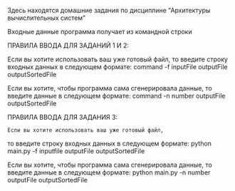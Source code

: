 Здесь находятся домашние задания по дисциплине "Архитектуры вычислительных систем"

Входные данные программа получает из командной строки

ПРАВИЛА ВВОДА ДЛЯ ЗАДАНИЙ 1 И 2:

  Если вы хотите использовать ваш уже готовый файл,
  то введите строку входных данных в следующем формате:
  command -f inputFile outputFile outputSortedFile

  Если вы хотите, чтобы программа сама сгенерировала
  данные, то введите данные в следующем формате:
  command -n number outputFile outputSortedFile

ПРАВИЛА ВВОДА ДЛЯ ЗАДАНИЯ 3:

    Если вы хотите использовать ваш уже готовый файл,
  то введите строку входных данных в следующем формате:
  python main.py -f inputfile outputFile outputSortedFile

  Если вы хотите, чтобы программа сама сгенерировала
  данные, то введите данные в следующем формате:
  python main.py -n number outputFile outputSortedFile
